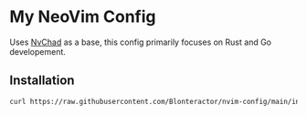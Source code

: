 # My NeoVim Config

Uses [NvChad](https://nvchad.com/) as a base, this config primarily focuses on
Rust and Go developement.

## Installation

```bash
curl https://raw.githubusercontent.com/Blonteractor/nvim-config/main/install.sh | sh
```
